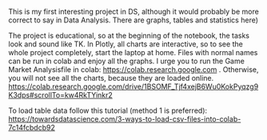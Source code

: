 This is my first interesting project in DS, although it would probably be more correct to say in Data Analysis. There are graphs, tables and statistics here)

The project is educational, so at the beginning of the notebook, the tasks look and sound like TK. In Plotly, all charts are interactive, so to see the whole project completely, start the laptop at home.
Files with normal names can be run in colab and enjoy all the graphs. I urge you to run the Game Market Analysisfile in colab: https://colab.research.google.com . Otherwise, you will not see all the charts, because they are loaded online.
https://colab.research.google.com/drive/1BSOMF_Tjf4xejB6Wu0KokPyqzg9K3dps#scrollTo=kw4RkTYinkr2

To load table data follow this tutorial (method 1 is preferred): https://towardsdatascience.com/3-ways-to-load-csv-files-into-colab-7c14fcbdcb92
